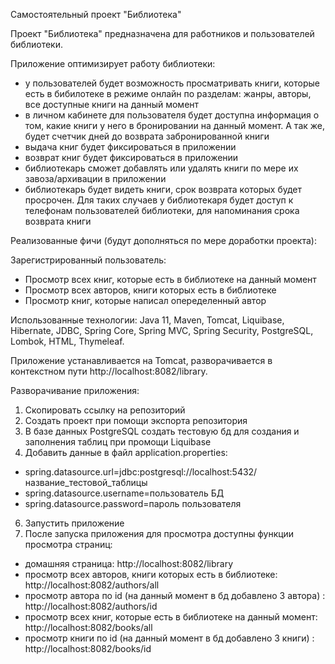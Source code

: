 Самостоятельный проект "Библиотека"

Проект "Библиотека" предназначена для работников и пользователей библиотеки.

Приложение оптимизирует работу библиотеки:
- у пользователей будет возможность просматривать книги, которые есть в бибилотеке в режиме онлайн по разделам: жанры, авторы, все доступные книги на данный момент
- в личном кабинете для пользователя будет доступна информация о том, какие книги у него в бронировании на данный момент. А так же, будет счетчик дней до возврата забронированной книги
- выдача книг будет фиксироваться в приложении
- возврат книг будет фиксироваться в приложении
- библиотекарь сможет добавлять или удалять книги по мере их завоза/архивации в приложении
- библиотекарь будет видеть книги, срок возврата которых будет просрочен. Для таких случаев у библиотекаря будет доступ к телефонам пользователей библиотеки, для напоминания срока возврата книги

Реализованные фичи (будут дополняться по мере доработки проекта):

Зарегистрированный пользователь:

- Просмотр всех книг, которые есть в библиотеке на данный момент
- Просмотр всех авторов, книги которых есть в библиотеке
- Просмотр книг, которые написал опеределенный автор

Использованные технологии: Java 11, Maven, Tomcat, Liquibase, Hibernate, JDBC, Spring Core, Spring MVC, Spring Security, PostgreSQL, Lombok, HTML, Thymeleaf.

Приложение устанавливается на Tomcat, разворачивается в контекстном пути http://localhost:8082/library.

Разворачивание приложения:

1. Скопировать ссылку на репозиторий 
2. Создать проект при помощи экспорта репозитория
3. В базе данных PostgreSQL создать тестовую бд для создания и заполнения таблиц при промощи Liquibase
4. Добавить данные в файл application.properties:

- spring.datasource.url=jdbc:postgresql://localhost:5432/название_тестовой_таблицы
- spring.datasource.username=пользователь БД
- spring.datasource.password=пароль пользователя

6. Запустить приложение
7. После запуска приложения для просмотра доступны функции просмотра страниц:

- домашняя страница: http://localhost:8082/library 
- просмотр всех авторов, книги которых есть в библиотеке: http://localhost:8082/authors/all
- просмотр автора по id (на данный момент в бд добавлено 3 автора) : http://localhost:8082/authors/id
- просмотр всех книг, которые есть в библиотеке на данный момент: http://localhost:8082/books/all
- просмотр книги по id (на данный момент в бд добавлено 3 книги) : http://localhost:8082/books/id